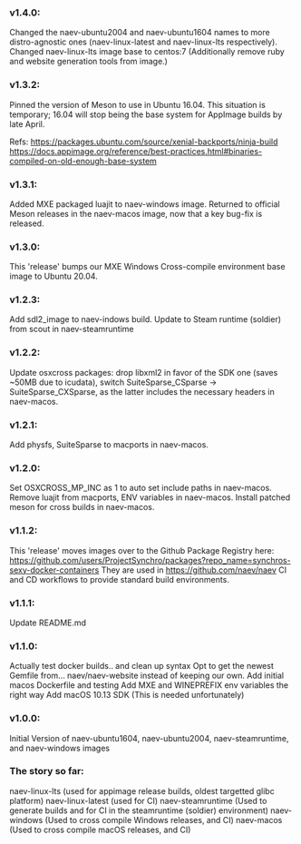 ### v1.4.0:
Changed the naev-ubuntu2004 and naev-ubuntu1604 names to more distro-agnostic ones (naev-linux-latest and naev-linux-lts respectively).
Changed naev-linux-lts image base to centos:7 (Additionally remove ruby and website generation tools from image.)

### v1.3.2:
Pinned the version of Meson to use in Ubuntu 16.04. 
This situation is temporary; 16.04 will stop being the base system for AppImage builds by late April. 

Refs: https://packages.ubuntu.com/source/xenial-backports/ninja-build https://docs.appimage.org/reference/best-practices.html#binaries-compiled-on-old-enough-base-system

### v1.3.1:
Added MXE packaged luajit to naev-windows image.
Returned to official Meson releases in the naev-macos image, now that a key bug-fix is released.

### v1.3.0:
This 'release' bumps our MXE Windows Cross-compile environment base image to Ubuntu 20.04.

### v1.2.3:
Add sdl2_image to naev-indows build.
Update to Steam runtime (soldier) from scout in naev-steamruntime

### v1.2.2:
Update osxcross packages: drop libxml2 in favor of the SDK one (saves ~50MB due to icudata), switch SuiteSparse_CSparse -> SuiteSparse_CXSparse, as the latter includes the necessary headers in naev-macos.

### v1.2.1:
Add physfs, SuiteSparse to macports in naev-macos.

### v1.2.0:
Set OSXCROSS_MP_INC as 1 to auto set include paths in naev-macos.
Remove luajit from macports, ENV variables in naev-macos.
Install patched meson for cross builds in naev-macos.

### v1.1.2:
This 'release' moves images over to the Github Package Registry here: <https://github.com/users/ProjectSynchro/packages?repo_name=synchros-sexy-docker-containers>
They are used in <https://github.com/naev/naev> CI and CD workflows to provide standard build environments.

### v1.1.1:
Update README.md

### v1.1.0:
Actually test docker builds.. and clean up syntax
Opt to get the newest Gemfile from... naev/naev-website instead of keeping our own.
Add initial macos Dockerfile and testing
Add MXE and WINEPREFIX env variables the right way
Add macOS 10.13 SDK (This is needed unfortunately)

### v1.0.0:
Initial Version of naev-ubuntu1604, naev-ubuntu2004, naev-steamruntime, and naev-windows images

### The story so far:
naev-linux-lts (used for appimage release builds, oldest targetted glibc platform)
naev-linux-latest (used for CI)
naev-steamruntime (Used to generate builds and for CI in the steamruntime (soldier) environment)
naev-windows (Used to cross compile Windows releases, and CI)
naev-macos (Used to cross compile macOS releases, and CI)
